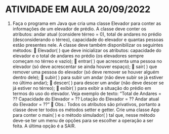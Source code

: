 # ATIVIDADE EM AULA 20/09/2022

1) Faça o programa em Java que cria uma classe Elevador para conter as informações de um elevador
de prédio. A classe deve conter os atributos: andar atual (considere térreo = 0), total de andares no
prédio (desconsiderando o térreo), capacidade do elevador e quantas pessoas estão presentes nele. A
classe deve também disponibilizar os seguintes métodos:
 Elevador( ) que deve inicializar os atributos: capacidade do elevador e o total de andares no
prédio (os elevadores sempre começam no térreo e vazio);
 entrar( ) que acrescenta uma pessoa no elevador (só deve acrescentar se ainda houver espaço);
 sair( ) que remover uma pessoa do elevador (só deve remover se houver alguém dentro dele);
 subir( ) para subir um andar (não deve subir se já estiver no último andar);
 descer( ) para descer um andar (não deve descer se já estiver no térreo);
 exibir( ) para exibir a situação do prédio em termos do uso do elevador. Veja exemplo de texto:
“Total de Andares = ??
Capacidade do Elevador = ??
Lotação do Elevador = ??
Andar atual do Elevador = ??”
 Obs.: Todos os atributos são privativos, portanto a classe deve ter todos os métodos setter e
getter.
Crie uma classe App para conter o main( ) e o método simulador( ) tal que, nesse método deve-se ter
um menu de opções para se escolher a operação a ser feita. A última opção é a SAIR.
